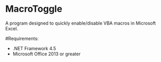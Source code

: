 # MacroToggle
A program designed to quickly enable/disable VBA macros in Microsoft Excel.

#Requirements:
- .NET Framework 4.5
- Microsoft Office 2013 or greater
